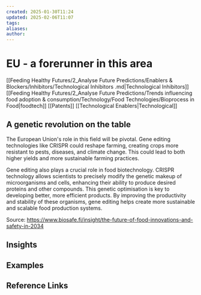 ```yaml
---
created: 2025-01-30T11:24
updated: 2025-02-06T11:07
tags: 
aliases: 
author: 
---
```

# EU -  a forerunner in this area

[[Feeding Healthy Futures/2_Analyse Future Predictions/Enablers & Blockers/Inhibitors/Technological Inhibitors .md|Technological Inhibitors]]
[[Feeding Healthy Futures/2_Analyse Future Predictions/Trends influencing food adoption & consumption/Technology/Food Technologies/Bioprocess in Food|foodtech]]
[[Patents]]
[[Technological Enablers|Technological]] 

## **A genetic revolution on the table**

The European Union's role in this field will be pivotal. Gene editing technologies like CRISPR could reshape farming, creating crops more resistant to pests, diseases, and climate change. This could lead to both higher yields and more sustainable farming practices.

Gene editing also plays a crucial role in food biotechnology. CRISPR technology allows scientists to precisely modify the genetic makeup of microorganisms and cells, enhancing their ability to produce desired proteins and other compounds. This genetic optimisation is key to developing better, more efficient products. By improving the productivity and stability of these organisms, gene editing helps create more sustainable and scalable food production systems.

Source: https://www.biosafe.fi/insight/the-future-of-food-innovations-and-safety-in-2034 







## Insights

## Examples

## Reference Links
